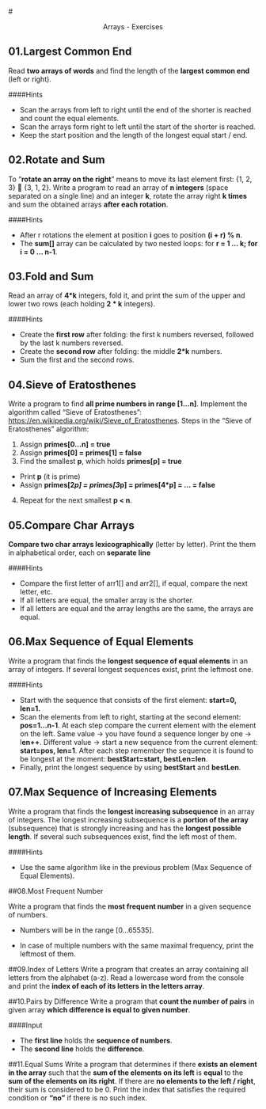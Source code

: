 #<p align="center"> Arrays - Exercises <p>

## 01.Largest Common End
Read **two arrays of words** and find the length of the **largest common end** (left or right).

####Hints

- Scan the arrays from left to right until the end of the shorter is reached and count the equal elements.
- Scan the arrays form right to left until the start of the shorter is reached.
- Keep the start position and the length of the longest equal start / end.

## 02.Rotate and Sum
To “**rotate an array on the right**” means to move its last element first: {1, 2, 3}  {3, 1, 2}.
Write a program to read an array of **n integers** (space separated on a single line) and an integer **k**, rotate the array right **k times** and sum the obtained arrays **after each rotation**.

####Hints

- After r rotations the element at position **i** goes to position **(i + r) % n**.
- The **sum[]** array can be calculated by two nested loops: for **r = 1 … k; for i = 0 … n-1**.

## 03.Fold and Sum 
Read an array of **4*k** integers, fold it, and print the sum of the upper and lower two rows (each holding **2 * k** integers).

####Hints
- Create the **first row** after folding: the first k numbers reversed, followed by the last k numbers reversed.
- Create the **second row** after folding: the middle **2*k** numbers.
- Sum the first and the second rows.

## 04.Sieve of Eratosthenes
Write a program to find **all prime numbers in range [1…n]**. Implement the algorithm called “Sieve of Eratosthenes”: https://en.wikipedia.org/wiki/Sieve_of_Eratosthenes. Steps in the “Sieve of Eratosthenes” algorithm:
1.	Assign **primes[0…n] = true**
2.	Assign **primes[0] = primes[1] = false**
3.	Find the smallest **p**, which holds **primes[p] = true**
- Print **p** (it is prime)
- Assign **primes[2*p] = primes[3*p] = primes[4*p] = … = false**
4.	Repeat for the next smallest **p < n**.

## 05.Compare Char Arrays
**Compare two char arrays lexicographically** (letter by letter).
Print the them in alphabetical order, each on **separate line**

####Hints
- Compare the first letter of arr1[] and arr2[], if equal, compare the next letter, etc.
- If all letters are equal, the smaller array is the shorter.
- If all letters are equal and the array lengths are the same, the arrays are equal.

## 06.Max Sequence of Equal Elements
Write a program that finds the **longest sequence of equal elements** in an array of integers. If several longest sequences exist, print the leftmost one.

####Hints
- Start with the sequence that consists of the first element: **start=0, len=1.**
- Scan the elements from left to right, starting at the second element: **pos=1…n-1**.
At each step compare the current element with the element on the left.
Same value -> you have found a sequence longer by one -> l**en++**.
Different value -> start a new sequence from the current element: **start=pos, len=1**.
After each step remember the sequence it is found to be longest at the moment: **bestStart=start, bestLen=len**.
- Finally, print the longest sequence by using **bestStart** and **bestLen**.

## 07.Max Sequence of Increasing Elements
Write a program that finds the **longest increasing subsequence** in an array of integers. The longest increasing subsequence is a **portion of the array** (subsequence) that is strongly increasing and has the **longest possible length**. If several such subsequences exist, find the left most of them.

####Hints

- Use the same algorithm like in the previous problem (Max Sequence of Equal Elements).

##08.Most Frequent Number

Write a program that finds the **most frequent number** in a given sequence of numbers.

- Numbers will be in the range [0…65535].

- In case of multiple numbers with the same maximal frequency, print the leftmost of them.

##09.Index of Letters
Write a program that creates an array containing all letters from the alphabet (a-z). Read a lowercase word from the console and print the **index of each of its letters in the letters array**.

##10.Pairs by Difference
Write a program that **count the number of pairs** in given array **which difference is equal to given number**.

####Input

- The **first line** holds the **sequence of numbers**.
- The **second line** holds the **difference**.

##11.Equal Sums
Write a program that determines if there **exists an element in the array** such that the **sum of the elements on its left** is **equal** to the **sum of the elements on its right**. If there are **no elements to the left / right**, their sum is considered to be 0. Print the index that satisfies the required condition or **“no”** if there is no such index.
